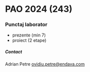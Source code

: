 # PAO 2024 (243)

### Punctaj laborator
- prezente (min 7)
- proiect (2 etape)


##### Contact
Adrian Petre
ovidiu.petre@endava.com
